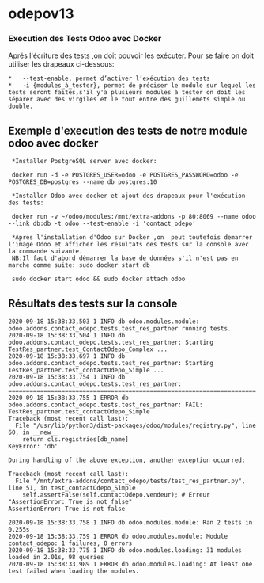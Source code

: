 # odepov13

### Execution des Tests Odoo avec Docker ########
Aprés l'écriture des tests ,on doit  pouvoir les exécuter. Pour se faire on doit utiliser les drapeaux ci-dessous:

    *	--test-enable, permet d’activer l’exécution des tests
    *	-i {modules_à_tester}, permet de préciser le module sur lequel les tests seront faites,s'il y'a plusieurs modules à tester on doit les séparer avec des virgiles et le tout entre des guillemets simple ou double.
## Exemple d'execution des tests de notre module odoo avec docker
  
     *Installer PostgreSQL server avec docker:
     
     docker run -d -e POSTGRES_USER=odoo -e POSTGRES_PASSWORD=odoo -e POSTGRES_DB=postgres --name db postgres:10
     
     *Installer Odoo avec docker et ajout des drapeaux pour l'exécution des tests:
     
     docker run -v ~/odoo/modules:/mnt/extra-addons -p 80:8069 --name odoo --link db:db -t odoo --test-enable -i 'contact_odepo'
     
     *Apres l'installation d'Odoo sur Docker ,on  peut toutefois demarrer l'image Odoo et afficher les résultats des tests sur la console avec la commande suivante.
     NB:Il faut d'abord démarrer la base de données s'il n'est pas en marche comme suite: sudo docker start db
     
     sudo docker start odoo && sudo docker attach odoo
     
## Résultats des tests sur la console

	2020-09-18 15:38:33,503 1 INFO db odoo.modules.module: odoo.addons.contact_odepo.tests.test_res_partner running tests. 
	2020-09-18 15:38:33,504 1 INFO db odoo.addons.contact_odepo.tests.test_res_partner: Starting TestRes_partner.test_ContactOdepo_Complex ... 
	2020-09-18 15:38:33,697 1 INFO db odoo.addons.contact_odepo.tests.test_res_partner: Starting TestRes_partner.test_contactOdepo_Simple ... 
	2020-09-18 15:38:33,754 1 INFO db odoo.addons.contact_odepo.tests.test_res_partner: ====================================================================== 
	2020-09-18 15:38:33,755 1 ERROR db odoo.addons.contact_odepo.tests.test_res_partner: FAIL: TestRes_partner.test_contactOdepo_Simple
	Traceback (most recent call last):
	  File "/usr/lib/python3/dist-packages/odoo/modules/registry.py", line 60, in __new__
	    return cls.registries[db_name]
	KeyError: 'db'

	During handling of the above exception, another exception occurred:

	Traceback (most recent call last):
	  File "/mnt/extra-addons/contact_odepo/tests/test_res_partner.py", line 51, in test_contactOdepo_Simple
	    self.assertFalse(self.contactOdepo.vendeur); # Erreur "AssertionError: True is not false"
	AssertionError: True is not false
	 
	2020-09-18 15:38:33,758 1 INFO db odoo.modules.module: Ran 2 tests in 0.255s 
	2020-09-18 15:38:33,759 1 ERROR db odoo.modules.module: Module contact_odepo: 1 failures, 0 errors 
	2020-09-18 15:38:33,775 1 INFO db odoo.modules.loading: 31 modules loaded in 2.01s, 98 queries 
	2020-09-18 15:38:33,989 1 ERROR db odoo.modules.loading: At least one test failed when loading the modules. 
	
##

